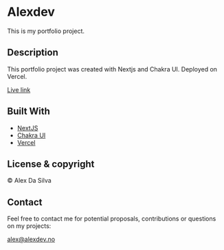 # Alexdev

This is my portfolio project.

## Description

This portfolio project was created with Nextjs and Chakra UI. Deployed on Vercel.

[Live link](https://alexdev.no)

## Built With

- [NextJS](https://nextjs.org)
- [Chakra UI](https://chakra-ui.com/)
- [Vercel](https://vercel.com)

## License & copyright

© Alex Da Silva

## Contact

Feel free to contact me for potential proposals, contributions or questions on my projects:

[alex@alexdev.no](mailto:=alex@alexdev.no)
